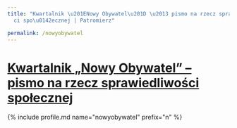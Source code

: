 ```yaml
---
title: "Kwartalnik \u201ENowy Obywatel\u201D \u2013 pismo na rzecz sprawiedliwo\u015B\
  ci spo\u0142ecznej | Patromierz"

permalink: /nowyobywatel
---
```


# [Kwartalnik „Nowy Obywatel” – pismo na rzecz sprawiedliwości społecznej](https://patronite.pl/nowyobywatel)

{% include profile.md name="nowyobywatel" prefix="n" %}
